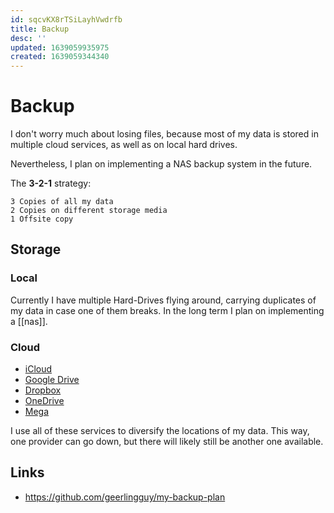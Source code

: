 ```yaml
---
id: sqcvKX8rTSiLayhVwdrfb
title: Backup
desc: ''
updated: 1639059935975
created: 1639059344340
---
```


# Backup
I don't worry much about losing files, because most of my data is stored in multiple cloud services, as well as on local hard drives.

Nevertheless, I plan on implementing a NAS backup system in the future.

The **3-2-1** strategy:
```
3 Copies of all my data
2 Copies on different storage media
1 Offsite copy
```

## Storage

### Local
Currently I have multiple Hard-Drives flying around, carrying duplicates of my data in case one of them breaks. In the long term I plan on implementing a [[nas]].

### Cloud
- [iCloud](https://www.icloud.com/)
- [Google Drive](https://drive.google.com/)
- [Dropbox](https://www.dropbox.com/)
- [OneDrive](https://onedrive.live.com/)
- [Mega](https://mega.nz/)

I use all of these services to diversify the locations of my data. This way, one provider can go down, but there will likely still be another one available.

## Links
- https://github.com/geerlingguy/my-backup-plan